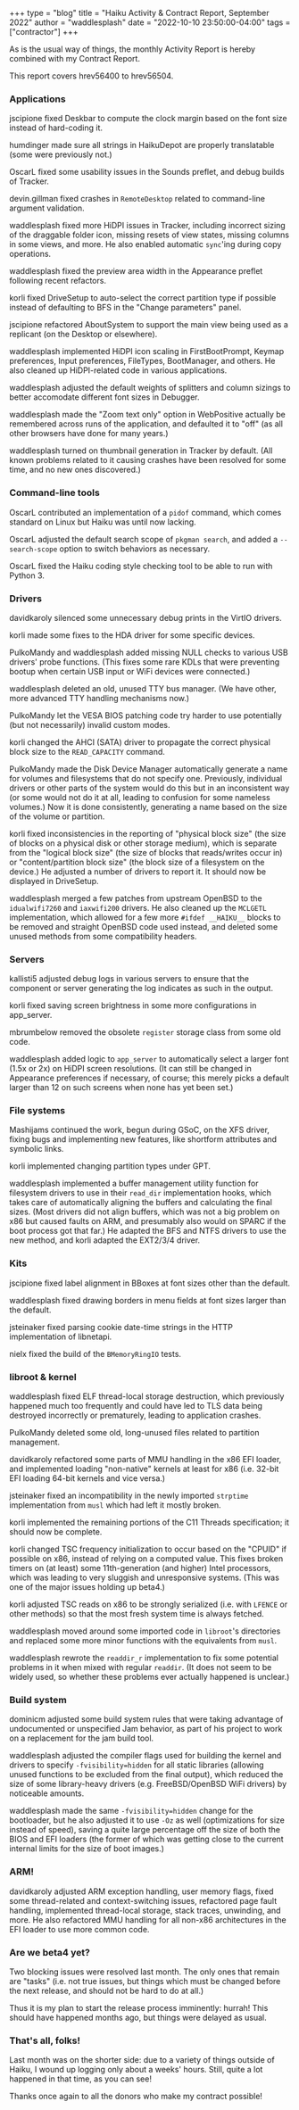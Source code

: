 +++
type = "blog"
title = "Haiku Activity & Contract Report, September 2022"
author = "waddlesplash"
date = "2022-10-10 23:50:00-04:00"
tags = ["contractor"]
+++

As is the usual way of things, the monthly Activity Report is hereby combined with my Contract Report.

This report covers hrev56400 to hrev56504.

<!--more-->

### Applications

jscipione fixed Deskbar to compute the clock margin based on the font size instead of hard-coding it.

humdinger made sure all strings in HaikuDepot are properly translatable (some were previously not.)

OscarL fixed some usability issues in the Sounds preflet, and debug builds of Tracker.

devin.gillman fixed crashes in `RemoteDesktop` related to command-line argument validation.

waddlesplash fixed more HiDPI issues in Tracker, including incorrect sizing of the draggable folder icon, missing resets of view states, missing columns in some views, and more. He also enabled automatic `sync`'ing during copy operations.

waddlesplash fixed the preview area width in the Appearance preflet following recent refactors.

korli fixed DriveSetup to auto-select the correct partition type if possible instead of defaulting to BFS in the "Change parameters" panel.

jscipione refactored AboutSystem to support the main view being used as a replicant (on the Desktop or elsewhere).

waddlesplash implemented HiDPI icon scaling in FirstBootPrompt, Keymap preferences, Input preferences, FileTypes, BootManager, and others. He also cleaned up HiDPI-related code in various applications.

waddlesplash adjusted the default weights of splitters and column sizings to better accomodate different font sizes in Debugger.

waddlesplash made the "Zoom text only" option in WebPositive actually be remembered across runs of the application, and defaulted it to "off" (as all other browsers have done for many years.)

waddlesplash turned on thumbnail generation in Tracker by default. (All known problems related to it causing crashes have been resolved for some time, and no new ones discovered.)

### Command-line tools

OscarL contributed an implementation of a `pidof` command, which comes standard on Linux but Haiku was until now lacking.

OscarL adjusted the default search scope of `pkgman search`, and added a `--search-scope` option to switch behaviors as necessary.

OscarL fixed the Haiku coding style checking tool to be able to run with Python 3.

### Drivers

davidkaroly silenced some unnecessary debug prints in the VirtIO drivers.

korli made some fixes to the HDA driver for some specific devices.

PulkoMandy and waddlesplash added missing NULL checks to various USB drivers' probe functions. (This fixes some rare KDLs that were preventing bootup when certain USB input or WiFi devices were connected.)

waddlesplash deleted an old, unused TTY bus manager. (We have other, more advanced TTY handling mechanisms now.)

PulkoMandy let the VESA BIOS patching code try harder to use potentially (but not necessarily) invalid custom modes.

korli changed the AHCI (SATA) driver to propagate the correct physical block size to the `READ_CAPACITY` command.

PulkoMandy made the Disk Device Manager automatically generate a name for volumes and filesystems that do not specify one. Previously, individual drivers or other parts of the system would do this but in an inconsistent way (or some would not do it at all, leading to confusion for some nameless volumes.) Now it is done consistently, generating a name based on the size of the volume or partition.

korli fixed inconsistencies in the reporting of "physical block size" (the size of blocks on a physical disk or other storage medium), which is separate from the "logical block size" (the size of blocks that reads/writes occur in) or "content/partition block size" (the block size of a filesystem on the device.) He adjusted a number of drivers to report it. It should now be displayed in DriveSetup.

waddlesplash merged a few patches from upstream OpenBSD to the `idualwifi7260` and `iaxwifi200` drivers. He also cleaned up the `MCLGETL` implementation, which allowed for a few more `#ifdef __HAIKU__` blocks to be removed and straight OpenBSD code used instead, and deleted some unused methods from some compatibility headers.

### Servers

kallisti5 adjusted debug logs in various servers to ensure that the component or server generating the log indicates as such in the output.

korli fixed saving screen brightness in some more configurations in app_server.

mbrumbelow removed the obsolete `register` storage class from some old code.

waddlesplash added logic to `app_server` to automatically select a larger font (1.5x or 2x) on HiDPI screen resolutions. (It can still be changed in Appearance preferences if necessary, of course; this merely picks a default larger than 12 on such screens when none has yet been set.)

### File systems

Mashijams continued the work, begun during GSoC, on the XFS driver, fixing bugs and implementing new features, like shortform attributes and symbolic links.

korli implemented changing partition types under GPT.

waddlesplash implemented a buffer management utility function for filesystem drivers to use in their `read_dir` implementation hooks, which takes care of automatically aligning the buffers and calculating the final sizes. (Most drivers did not align buffers, which was not a big problem on x86 but caused faults on ARM, and presumably also would on SPARC if the boot process got that far.) He adapted the BFS and NTFS drivers to use the new method, and korli adapted the EXT2/3/4 driver.

### Kits

jscipione fixed label alignment in BBoxes at font sizes other than the default.

waddlesplash fixed drawing borders in menu fields at font sizes larger than the default.

jsteinaker fixed parsing cookie date-time strings in the HTTP implementation of libnetapi.

nielx fixed the build of the `BMemoryRingIO` tests.

### libroot & kernel

waddlesplash fixed ELF thread-local storage destruction, which previously happened much too frequently and could have led to TLS data being destroyed incorrectly or prematurely, leading to application crashes.

PulkoMandy deleted some old, long-unused files related to partition management.

davidkaroly refactored some parts of MMU handling in the x86 EFI loader, and implemented loading "non-native" kernels at least for x86 (i.e. 32-bit EFI loading 64-bit kernels and vice versa.)

jsteinaker fixed an incompatibility in the newly imported `strptime` implementation from `musl` which had left it mostly broken.

korli implemented the remaining portions of the C11 Threads specification; it should now be complete.

korli changed TSC frequency initialization to occur based on the "CPUID" if possible on x86, instead of relying on a computed value. This fixes broken timers on (at least) some 11th-generation (and higher) Intel processors, which was leading to very sluggish and unresponsive systems. (This was one of the major issues holding up beta4.)

korli adjusted TSC reads on x86 to be strongly serialized (i.e. with `LFENCE` or other methods) so that the most fresh system time is always fetched.

waddlesplash moved around some imported code in `libroot`'s directories and replaced some more minor functions with the equivalents from `musl`.

waddlesplash rewrote the `readdir_r` implementation to fix some potential problems in it when mixed with regular `readdir`. (It does not seem to be widely used, so whether these problems ever actually happened is unclear.)

### Build system

dominicm adjusted some build system rules that were taking advantage of undocumented or unspecified Jam behavior, as part of his project to work on a replacement for the jam build tool.

waddlesplash adjusted the compiler flags used for building the kernel and drivers to specify `-fvisibility=hidden` for all static libraries (allowing unused functions to be excluded from the final output), which reduced the size of some library-heavy drivers (e.g. FreeBSD/OpenBSD WiFi drivers) by noticeable amounts.

waddlesplash made the same `-fvisibility=hidden` change for the bootloader, but he also adjusted it to use `-Oz` as well (optimizations for size instead of speed), saving a quite large percentage off the size of both the BIOS and EFI loaders (the former of which was getting close to the current internal limits for the size of boot images.)

### ARM!

davidkaroly adjusted ARM exception handling, user memory flags, fixed some thread-related and context-switching issues, refactored page fault handling, implemented thread-local storage, stack traces, unwinding, and more. He also refactored MMU handling for all non-x86 architectures in the EFI loader to use more common code.

### Are we beta4 yet?

Two blocking issues were resolved last month. The only ones that remain are "tasks" (i.e. not true issues, but things which must be changed before the next release, and should not be hard to do at all.)

Thus it is my plan to start the release process imminently: hurrah! This should have happened months ago, but things were delayed as usual.

### That's all, folks!

Last month was on the shorter side: due to a variety of things outside of Haiku, I wound up logging only about a weeks' hours. Still, quite a lot happened in that time, as you can see!

Thanks once again to all the donors who make my contract possible!

